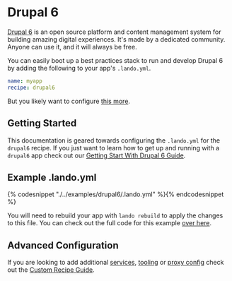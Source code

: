 Drupal 6
========

[Drupal 6](https://www.drupal.org/drupal-6.0) is an open source platform and content management system for building amazing digital experiences. It's made by a dedicated community. Anyone can use it, and it will always be free.

You can easily boot up a best practices stack to run and develop Drupal 6 by adding the following to your app's `.lando.yml`.

```yml
name: myapp
recipe: drupal6
```

But you likely want to configure [this more](#example).

Getting Started
---------------

This documentation is geared towards configuring the `.lando.yml` for the `drupal6` recipe. If you just want to learn how to get up and running with a `drupal6` app check out our [Getting Start With Drupal 6 Guide](./../tutorials/drupal6.md).

Example .lando.yml
------------------

{% codesnippet "./../examples/drupal6/.lando.yml" %}{% endcodesnippet %}

You will need to rebuild your app with `lando rebuild` to apply the changes to this file. You can check out the full code for this example [over here](https://github.com/lando/lando/tree/master/examples/drupal6).

Advanced Configuration
----------------------

If you are looking to add additional [services](./../config/services.md), [tooling](./../config/tooling.md) or [proxy config](./../config/proxy.md) check out the [Custom Recipe Guide](./../tutorials/custom.md).
